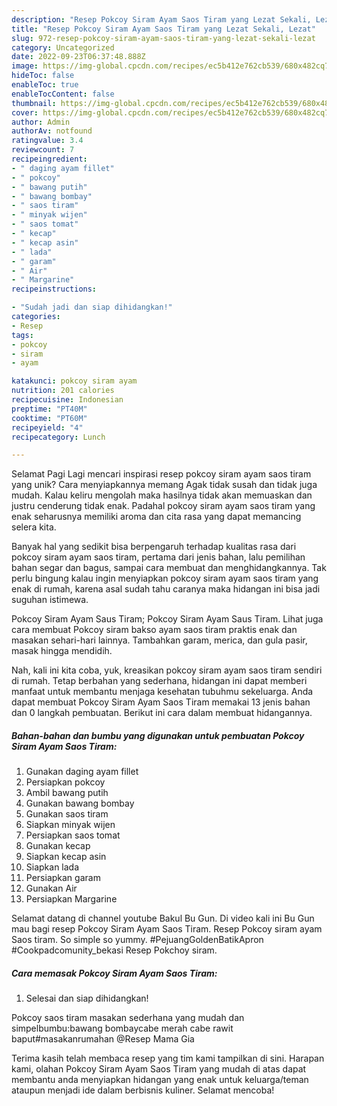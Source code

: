 ```yaml
---
description: "Resep Pokcoy Siram Ayam Saos Tiram yang Lezat Sekali, Lezat"
title: "Resep Pokcoy Siram Ayam Saos Tiram yang Lezat Sekali, Lezat"
slug: 972-resep-pokcoy-siram-ayam-saos-tiram-yang-lezat-sekali-lezat
category: Uncategorized
date: 2022-09-23T06:37:48.888Z
image: https://img-global.cpcdn.com/recipes/ec5b412e762cb539/680x482cq70/pokcoy-siram-ayam-saos-tiram-foto-resep-utama.jpg
hideToc: false
enableToc: true
enableTocContent: false
thumbnail: https://img-global.cpcdn.com/recipes/ec5b412e762cb539/680x482cq70/pokcoy-siram-ayam-saos-tiram-foto-resep-utama.jpg
cover: https://img-global.cpcdn.com/recipes/ec5b412e762cb539/680x482cq70/pokcoy-siram-ayam-saos-tiram-foto-resep-utama.jpg
author: Admin
authorAv: notfound
ratingvalue: 3.4
reviewcount: 7
recipeingredient:
- " daging ayam fillet"
- " pokcoy"
- " bawang putih"
- " bawang bombay"
- " saos tiram"
- " minyak wijen"
- " saos tomat"
- " kecap"
- " kecap asin"
- " lada"
- " garam"
- " Air"
- " Margarine"
recipeinstructions:

- "Sudah jadi dan siap dihidangkan!"
categories:
- Resep
tags:
- pokcoy
- siram
- ayam

katakunci: pokcoy siram ayam 
nutrition: 201 calories
recipecuisine: Indonesian
preptime: "PT40M"
cooktime: "PT60M"
recipeyield: "4"
recipecategory: Lunch

---
```



Selamat Pagi Lagi mencari inspirasi resep pokcoy siram ayam saos tiram yang unik? Cara menyiapkannya memang Agak tidak susah dan tidak juga mudah. Kalau keliru mengolah maka hasilnya tidak akan memuaskan dan justru cenderung tidak enak. Padahal pokcoy siram ayam saos tiram yang enak seharusnya memiliki aroma dan cita rasa yang dapat memancing selera kita.


Banyak hal yang sedikit bisa berpengaruh terhadap kualitas rasa dari pokcoy siram ayam saos tiram, pertama dari jenis bahan, lalu pemilihan bahan segar dan bagus, sampai cara membuat dan menghidangkannya. Tak perlu bingung kalau ingin menyiapkan pokcoy siram ayam saos tiram yang enak di rumah, karena asal sudah tahu caranya maka hidangan ini bisa jadi suguhan istimewa.

Pokcoy Siram Ayam Saus Tiram; Pokcoy Siram Ayam Saus Tiram. Lihat juga cara membuat Pokcoy siram bakso ayam saos tiram praktis enak dan masakan sehari-hari lainnya. Tambahkan garam, merica, dan gula pasir, masak hingga mendidih.


Nah, kali ini kita coba, yuk, kreasikan pokcoy siram ayam saos tiram sendiri di rumah. Tetap berbahan yang sederhana, hidangan ini dapat memberi manfaat untuk membantu menjaga kesehatan tubuhmu sekeluarga. Anda dapat membuat Pokcoy Siram Ayam Saos Tiram memakai 13 jenis bahan dan 0 langkah pembuatan. Berikut ini cara dalam membuat hidangannya.

<!--inarticleads1-->

##### Bahan-bahan dan bumbu yang digunakan untuk pembuatan Pokcoy Siram Ayam Saos Tiram:

1. Gunakan  daging ayam fillet
1. Persiapkan  pokcoy
1. Ambil  bawang putih
1. Gunakan  bawang bombay
1. Gunakan  saos tiram
1. Siapkan  minyak wijen
1. Persiapkan  saos tomat
1. Gunakan  kecap
1. Siapkan  kecap asin
1. Siapkan  lada
1. Persiapkan  garam
1. Gunakan  Air
1. Persiapkan  Margarine


Selamat datang di channel youtube Bakul Bu Gun. Di video kali ini Bu Gun mau bagi resep Pokcoy Siram Ayam Saos Tiram. Resep Pokcoy siram ayam Saos tiram. So simple so yummy. #PejuangGoldenBatikApron #Cookpadcomunity_bekasi Resep Pokchoy siram. 

<!--inarticleads2-->

##### Cara memasak Pokcoy Siram Ayam Saos Tiram:


1. Selesai dan siap dihidangkan!

Pokcoy saos tiram masakan sederhana yang mudah dan simpelbumbu:bawang bombaycabe merah cabe rawit baput#masakanrumahan @Resep Mama Gia 

Terima kasih telah membaca resep yang tim kami tampilkan di sini. Harapan kami, olahan Pokcoy Siram Ayam Saos Tiram yang mudah di atas dapat membantu anda menyiapkan hidangan yang enak untuk keluarga/teman ataupun menjadi ide dalam berbisnis kuliner. Selamat mencoba!
